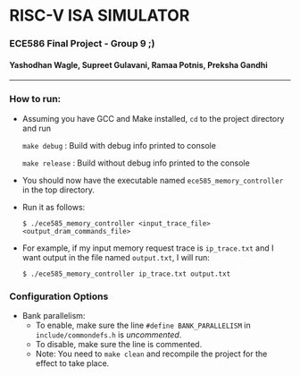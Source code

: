 # RISC-V ISA SIMULATOR
### ECE586 Final Project - Group 9 ;)
#### Yashodhan Wagle, Supreet Gulavani, Ramaa Potnis, Preksha Gandhi
----------------------------------------------------------------------

### How to run:
- Assuming you have GCC and Make installed, `cd` to the project directory and run
    
    `make debug` : Build with debug info printed to console

    `make release` : Build without debug info printed to the console

- You should now have the executable named `ece585_memory_controller` in the top directory.
- Run it as follows:

    ```$ ./ece585_memory_controller <input_trace_file> <output_dram_commands_file>```

- For example, if my input memory request trace is `ip_trace.txt` and I want output in the file named `output.txt`, I will run:

    ```$ ./ece585_memory_controller ip_trace.txt output.txt```

### Configuration Options
- Bank parallelism:
    - To enable, make sure the line `#define BANK_PARALLELISM` in `include/commondefs.h` is _uncommented_.
    - To disable, make sure the line is commented.
    - Note: You need to `make clean` and recompile the project for the effect to take place.
